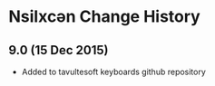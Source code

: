 Nsilxcən Change History
============================

9.0 (15 Dec 2015)
-----------------

* Added to tavultesoft keyboards github repository
